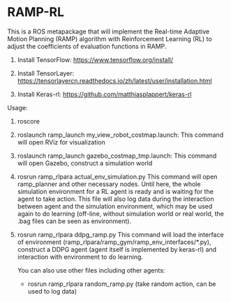RAMP-RL
====

This is a ROS metapackage that will implement the Real-time Adaptive Motion Planning (RAMP) algorithm with Reinforcement Learning (RL) to adjust the coefficients of evaluation functions in RAMP.

1. Install TensorFlow: https://www.tensorflow.org/install/

2. Install TensorLayer: https://tensorlayercn.readthedocs.io/zh/latest/user/installation.html

3. Install Keras-rl: https://github.com/matthiasplappert/keras-rl

Usage:

1. roscore

2. roslaunch ramp_launch my_view_robot_costmap.launch:
    This command will open RViz for visualization

3. roslaunch ramp_launch gazebo_costmap_tmp.launch:
    This command will open Gazebo, construct a simulation world
    
4. rosrun ramp_rlpara actual_env_simulation.py
    This command will open ramp_planner and other necessary nodes. Until here, the whole simulation environment for a RL agent is ready and is waiting for the agent to take action. This file will also log data during the interaction between agent and the simulation environment, which may be used again to do learning (off-line, without simulation world or real world, the .bag files can be seen as environment).
    
5. rosrun ramp_rlpara ddpg_ramp.py
    This command will load the interface of environment (ramp_rlpara/ramp_gym/ramp_env_interfaces/*.py), construct a DDPG agent (agent itself is implemented by keras-rl) and interaction with environment to do learning.
    
    You can also use other files including other agents:
    
    - rosrun ramp_rlpara random_ramp.py (take random action, can be used to log data)
